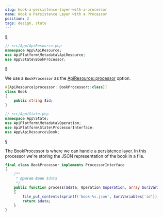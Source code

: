 ```yaml
--- 
slug: hook-a-persistence-layer-with-a-processor
name: Hook a Persistence Layer with a Processor
position: 2
tags: design, state
---
```


<a href="#section-1" id="section-1">§</a>

```php
// src/App/ApiResource.php
namespace App\ApiResource;
use ApiPlatform\Metadata\ApiResource;
use App\State\BookProcessor;
```

<a href="#section-2" id="section-2">§</a>

We use a `BookProcessor` as the [ApiResource::processor](http://localhost:3000/reference/Metadata/ApiResource#processor) option. 


```php
#[ApiResource(processor: BookProcessor::class)]
class Book
{
    public string $id;
}

// src/App/State.php
namespace App\State;
use ApiPlatform\Metadata\Operation;
use ApiPlatform\State\ProcessorInterface;
use App\ApiResource\Book;
```

<a href="#section-3" id="section-3">§</a>

The BookProcessor is where we can handle a persistence layer.
In this processor we&#039;re storing the JSON representation of the book in a file.


```php
final class BookProcessor implements ProcessorInterface
{
    /**
     * @param Book $data
     */
    public function process($data, Operation $operation, array $uriVariables = [], array $context = [])
    {
        file_put_contents(sprintf('book-%s.json', $uriVariables['id']), json_encode($data));
        return $data;
    }
}
```
